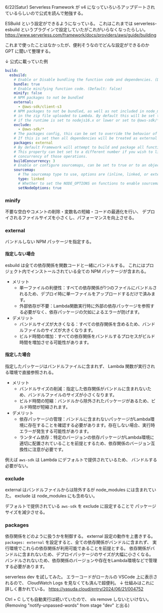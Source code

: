 6/22(Satur)
Serverless Framework が v4 になっていろいろアップデートされているらしいので公式を読んで勉強する。

ESBuild という設定ができるようになっている。
これはこれまでは serverless-esbuild というプラグインで設定していたがこれがいらなくなったらしい。
https://www.serverless.com/framework/docs/providers/aws/guide/building

これまで使ったことはなかったが、便利そうなのでどんな設定ができるのか GPT に聞いて整理する。

↓ 公式に載っていた例
```yml
build:
  esbuild:
    # Enable or Disable bundling the function code and dependencies. (Default: true)
    bundle: true
    # Enable minifying function code. (Default: false)
    minify: false
    # NPM packages to not be bundled
    external:
      - @aws-sdk/client-s3
    # NPM packages to not be bundled, as well as not included in node_modules
    # in the zip file uploaded to Lambda. By default this will be set to aws-sdk
    # if the runtime is set to nodejs16.x or lower or set to @aws-sdk/* if set to nodejs18.x or higher.
    exclude:
      - @aws-sdk/*
    # The packages config, this can be set to override the behavior of external
    # If this is set then all dependencies will be treated as external and not bundled.
    packages: external
    # By default Framework will attempt to build and package all functions concurrently.
    # This property can bet set to a different number if you wish to limit the
    # concurrency of those operations.
    buildConcurrency: 3
    # Enable or configure sourcemaps, can be set to true or to an object with further configuration.
    sourcemap:
      # The sourcemap type to use, options are (inline, linked, or external)
      type: linked
      # Whether to set the NODE_OPTIONS on functions to enable sourcemaps on Lambda
      setNodeOptions: true
```

### minify
不要な空白やコメントの削除・変数名の短縮・コードの最適化を行い、
デプロイされるファイルサイズを小さくし、パフォーマンスを向上させる。

### external
バンドルしない NPM パッケージを指定する。

#### 指定しない場合
esbuild は全ての依存関係を関数コードと一緒にバンドルする。
これにはプロジェクト内でインストールされている全ての NPM パッケージが含まれる。

- メリット
  - 単一ファイルの利便性：すべての依存関係が1つのファイルにバンドルされるため、デプロイ時に単一ファイルをアップロードするだけで済みます。
  - 外部依存が不要：Lambda関数実行時に外部の依存パッケージを参照する必要がなく、依存パッケージの欠如によるエラーが防げます。
- デメリット
  - バンドルサイズが大きくなる：すべての依存関係を含めるため、バンドルファイルのサイズが大きくなります。
  - ビルド時間の増加：すべての依存関係をバンドルするプロセスがビルド時間を増加させる可能性があります。

#### 指定した場合
指定したパッケージはバンドルファイルに含まれず、 Lambda 関数が実行される環境で直接参照される。

- メリット
  - バンドルサイズの削減：指定した依存関係がバンドルに含まれないため、バンドルファイルのサイズが小さくなります。
  - ビルド時間の短縮：バンドルから除外されたパッケージがあるため、ビルド時間が短縮されます。
- デメリット
  - 依存パッケージの管理：バンドルに含まれないパッケージがLambda環境に存在することを確認する必要があります。存在しない場合、実行時エラーが発生する可能性があります。
  - ランタイム依存：特定のバージョンの依存パッケージがLambda環境に適切に配置されていることを前提とするため、依存関係のバージョン互換性に注意が必要です。

例えば `aws-sdk` は Lambda にデフォルトで提供されているため、
バンドルする必要がない。

### exclude
external はバンドルファイルからは除外するが node_modules には含まれていた。
exclude は node_modules にも含めない。

デフォルトで提供されている `aws-sdk` を exclude に設定することで
パッケージサイズを減少させる。

### packages
依存関係をどのように扱うかを制御する。
external 設定の動作を上書きする。
`packages: external` を設定すると、全ての依存関係がバンドルに含まれず、
実行環境でこれらの依存関係が利用可能であることを前提とする。
依存関係がバンドルに含まれないため、デプロイパッケージのサイズが大幅に小さくなる。
バンドルされないため、依存関係のバージョンや存在をLambda環境などで管理する必要があります。


serverless dev を試してみた。
エラーコードがローカルの VSCode 上に表示されるので、 CloudWatch Logs を見なくても済んで超便利。
↓ 仕組みはこれに詳しく書かれている。
https://yasuda.cloud/entry/2024/06/21/004752

Ctrl + C しても自動実行は続いていたので、 sls remove しないといけない。
(Removing "notify-unpassed-words" from stage "dev" と出る)